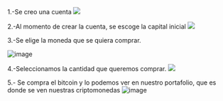 1.-Se creo una cuenta
![](https://github.com/user-attachments/assets/440af588-ef6b-4257-b437-bbca0c338a35)


2.-Al momento de crear la cuenta, se escoge la capital inicial
![](https://github.com/user-attachments/assets/cb33779c-6c9f-42b3-82dd-60a1a36cfbb7)


3.-Se elige la moneda que se quiera comprar.

![image](https://github.com/user-attachments/assets/eff889d1-9ab2-4ffb-bcac-a7a5f4391f71)




4.-Seleccionamos la cantidad que queremos comprar.
![](https://github.com/user-attachments/assets/f7e8196d-9585-4cfd-be04-d962e0b6a02f)

5.- Se compra el bitcoin y lo podemos ver en nuestro portafolio, que es donde se ven nuestras criptomonedas
![image](https://github.com/user-attachments/assets/2e5f988f-8619-4be1-83be-fa61e3caacd6)
